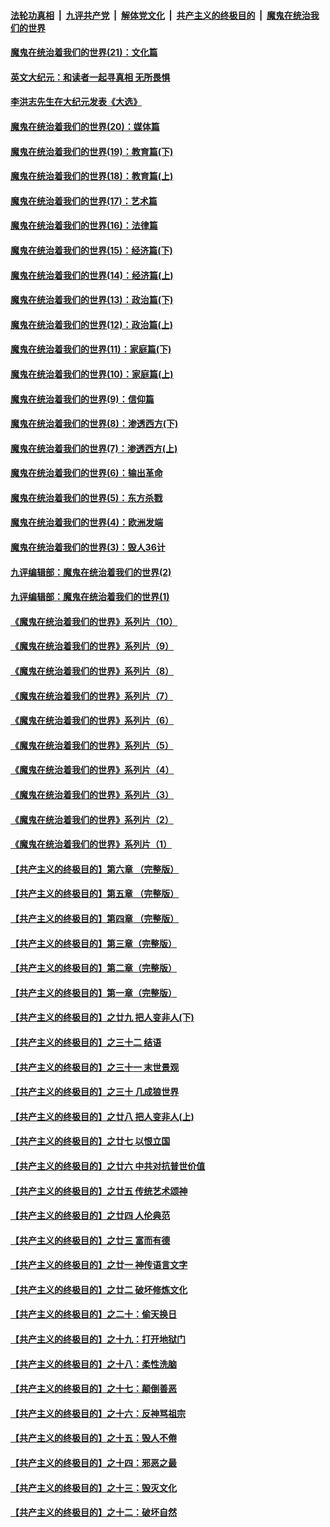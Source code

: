 

####  [法轮功真相](../../../../basic/blob/master/README.md?t=12252331) &nbsp;|&nbsp; [九评共产党](../../../../9ping.md/blob/master/README.md?t=12252331) &nbsp;|&nbsp; [解体党文化](../../../../jtdwh.md/blob/master/README.md?t=12252331)  &nbsp;|&nbsp; [共产主义的终极目的](../../../../gczydzjmd.md/blob/master/README.md?t=12252331) &nbsp;|&nbsp; [魔鬼在统治我们的世界](../../../../mgztzwmdsj.md/blob/master/README.md?t=12252331) 

#### [魔鬼在统治着我们的世界(21)：文化篇](../pages/nsc422/n10597706.md?t=12252331) 

#### [英文大纪元：和读者一起寻真相 无所畏惧](../pages/nsc422/n12542027.md?t=12252331) 

#### [李洪志先生在大纪元发表《大选》](../pages/nsc422/n12534746.md?t=12252331) 

#### [魔鬼在统治着我们的世界(20)：媒体篇](../pages/nsc422/n10586579.md?t=12252331) 

#### [魔鬼在统治着我们的世界(19)：教育篇(下)](../pages/nsc422/n10564808.md?t=12252331) 

#### [魔鬼在统治着我们的世界(18)：教育篇(上)](../pages/nsc422/n10526970.md?t=12252331) 

#### [魔鬼在统治着我们的世界(17)：艺术篇](../pages/nsc422/n10499093.md?t=12252331) 

#### [魔鬼在统治着我们的世界(16)：法律篇](../pages/nsc422/n10485969.md?t=12252331) 

#### [魔鬼在统治着我们的世界(15)：经济篇(下)](../pages/nsc422/n10469975.md?t=12252331) 

#### [魔鬼在统治着我们的世界(14)：经济篇(上)](../pages/nsc422/n10457370.md?t=12252331) 

#### [魔鬼在统治着我们的世界(13)：政治篇(下)](../pages/nsc422/n10448270.md?t=12252331) 

#### [魔鬼在统治着我们的世界(12)：政治篇(上)](../pages/nsc422/n10444576.md?t=12252331) 

#### [魔鬼在统治着我们的世界(11)：家庭篇(下)](../pages/nsc422/n10440961.md?t=12252331) 

#### [魔鬼在统治着我们的世界(10)：家庭篇(上)](../pages/nsc422/n10435448.md?t=12252331) 

#### [魔鬼在统治着我们的世界(9)：信仰篇](../pages/nsc422/n10432159.md?t=12252331) 

#### [魔鬼在统治着我们的世界(8)：渗透西方(下)](../pages/nsc422/n10429603.md?t=12252331) 

#### [魔鬼在统治着我们的世界(7)：渗透西方(上)](../pages/nsc422/n10426013.md?t=12252331) 

#### [魔鬼在统治着我们的世界(6)：输出革命](../pages/nsc422/n10421536.md?t=12252331) 

#### [魔鬼在统治着我们的世界(5)：东方杀戮](../pages/nsc422/n10417707.md?t=12252331) 

#### [魔鬼在统治着我们的世界(4)：欧洲发端](../pages/nsc422/n10414890.md?t=12252331) 

#### [魔鬼在统治着我们的世界(3)：毁人36计](../pages/nsc422/n10411583.md?t=12252331) 

#### [九评编辑部：魔鬼在统治着我们的世界(2)](../pages/nsc422/n10410036.md?t=12252331) 

#### [九评编辑部：魔鬼在统治着我们的世界(1)](../pages/nsc422/n10406825.md?t=12252331) 

#### [《魔鬼在统治着我们的世界》系列片（10）](../pages/nsc422/n12292670.md?t=12252331) 

#### [《魔鬼在统治着我们的世界》系列片（9）](../pages/nsc422/n12290859.md?t=12252331) 

#### [《魔鬼在统治着我们的世界》系列片（8）](../pages/nsc422/n12287445.md?t=12252331) 

#### [《魔鬼在统治着我们的世界》系列片（7）](../pages/nsc422/n12283425.md?t=12252331) 

#### [《魔鬼在统治着我们的世界》系列片（6）](../pages/nsc422/n12282314.md?t=12252331) 

#### [《魔鬼在统治着我们的世界》系列片（5）](../pages/nsc422/n12281419.md?t=12252331) 

#### [《魔鬼在统治着我们的世界》系列片（4）](../pages/nsc422/n12274024.md?t=12252331) 

#### [《魔鬼在统治着我们的世界》系列片（3）](../pages/nsc422/n12271322.md?t=12252331) 

#### [《魔鬼在统治着我们的世界》系列片（2）](../pages/nsc422/n12269049.md?t=12252331) 

#### [《魔鬼在统治着我们的世界》系列片（1）](../pages/nsc422/n12267575.md?t=12252331) 

#### [【共产主义的终极目的】第六章 （完整版）](../pages/nsc422/n11428913.md?t=12252331) 

#### [【共产主义的终极目的】第五章 （完整版）](../pages/nsc422/n11428912.md?t=12252331) 

#### [【共产主义的终极目的】第四章 （完整版）](../pages/nsc422/n11428907.md?t=12252331) 

#### [【共产主义的终极目的】第三章（完整版）](../pages/nsc422/n11428848.md?t=12252331) 

#### [【共产主义的终极目的】第二章（完整版）](../pages/nsc422/n11428831.md?t=12252331) 

#### [【共产主义的终极目的】第一章（完整版）](../pages/nsc422/n11417651.md?t=12252331) 

#### [【共产主义的终极目的】之廿九 把人变非人(下)](../pages/nsc422/n11344140.md?t=12252331) 

#### [【共产主义的终极目的】之三十二 结语](../pages/nsc422/n11360535.md?t=12252331) 

#### [【共产主义的终极目的】之三十一 末世景观](../pages/nsc422/n11351129.md?t=12252331) 

#### [【共产主义的终极目的】之三十 几成狼世界](../pages/nsc422/n11348280.md?t=12252331) 

#### [【共产主义的终极目的】之廿八 把人变非人(上)](../pages/nsc422/n11340492.md?t=12252331) 

#### [【共产主义的终极目的】之廿七 以恨立国](../pages/nsc422/n11336944.md?t=12252331) 

#### [【共产主义的终极目的】之廿六 中共对抗普世价值](../pages/nsc422/n11324785.md?t=12252331) 

#### [【共产主义的终极目的】之廿五 传统艺术颂神](../pages/nsc422/n11296396.md?t=12252331) 

#### [【共产主义的终极目的】之廿四 人伦典范](../pages/nsc422/n11296397.md?t=12252331) 

#### [【共产主义的终极目的】之廿三 富而有德](../pages/nsc422/n11283598.md?t=12252331) 

#### [【共产主义的终极目的】之廿一 神传语言文字](../pages/nsc422/n11263265.md?t=12252331) 

#### [【共产主义的终极目的】之廿二 破坏修炼文化](../pages/nsc422/n11245728.md?t=12252331) 

#### [【共产主义的终极目的】之二十：偷天换日](../pages/nsc422/n11238846.md?t=12252331) 

#### [【共产主义的终极目的】之十九：打开地狱门](../pages/nsc422/n11206376.md?t=12252331) 

#### [【共产主义的终极目的】之十八：柔性洗脑](../pages/nsc422/n11199994.md?t=12252331) 

#### [【共产主义的终极目的】之十七：颠倒善恶](../pages/nsc422/n11179782.md?t=12252331) 

#### [【共产主义的终极目的】之十六：反神骂祖宗](../pages/nsc422/n11166798.md?t=12252331) 

#### [【共产主义的终极目的】之十五：毁人不倦](../pages/nsc422/n11166792.md?t=12252331) 

#### [【共产主义的终极目的】之十四：邪恶之最](../pages/nsc422/n11150249.md?t=12252331) 

#### [【共产主义的终极目的】之十三：毁灭文化](../pages/nsc422/n11135227.md?t=12252331) 

#### [【共产主义的终极目的】之十二：破坏自然](../pages/nsc422/n11135214.md?t=12252331) 

